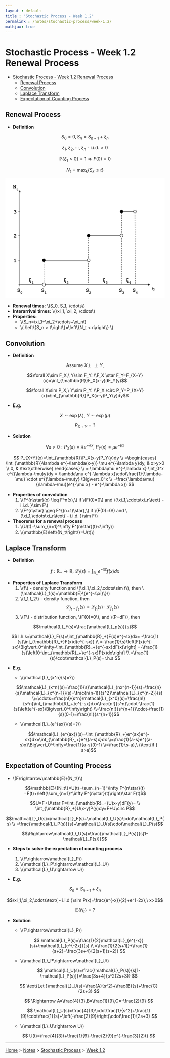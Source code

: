 ```yaml
---
layout : default
title : "Stochastic Process - Week 1.2"
permalink : /notes/stochastic-process/week-1.2/
mathjax: true
---
```


<script src="https://cdnjs.cloudflare.com/ajax/libs/mathjax/2.7.6/MathJax.js?config=TeX-MML-AM_CHTML" async="" type="text/javascript"> </script>

# Stochastic Process - Week 1.2 Renewal Process

- [Stochastic Process - Week 1.2 Renewal Process](#stochastic-process---week-12-renewal-process)
  - [Renewal Process](#renewal-process)
  - [Convolution](#convolution)
  - [Laplace Transform](#laplace-transform)
  - [Expectation of Counting Process](#expectation-of-counting-process)

## Renewal Process

- **Definition**

$$S_0=0,S_n=S_{n-1}+\xi_n$$

$$\xi_1,\xi_2,\cdots,\xi_n\text{ - i.i.d.} > 0$$

$$\mathbb{P}\left\{\xi_1 > 0\right\}=1\Rightarrow F(0)=0$$

$$N_t=\max_k\left\{S_k\leq t\right\}$$

![Renewal Process](./renewal_process.svg)

- **Renewal times:** \\(S_0, S_1, \cdots\\)
- **Interarrival times:** \\(\xi_1, \xi_2, \cdots\\)
- **Properties:**
  - \\(S_n=\xi_1+\xi_2+\cdots+\xi_n\\)
  - \\( \left\\{S_n > t\right\\}=\left\\{N_t < n\right\\} \\)

## Convolution

- **Definition**

$$\text{Assume }X\perp\!\!\!\!\perp Y,$$

$$\forall X\sim F_X,\ Y\sim F_Y: \\F_X \star F_Y=F_{X+Y}(x)=\int_{\mathbb{R}}F_X(x-y)dF_Y(y)$$

$$\forall X\sim P_X,\ Y\sim P_Y: \\P_X \circ P_Y=P_{X+Y}(x)=\int_{\mathbb{R}}P_X(x-y)P_Y(y)dy$$

- **E.g.**

$$X\sim\exp(\lambda),\ Y\sim\exp(\mu)$$

$$P_{X+Y} = ?$$

- **Solution**

$$\forall x>0: P_X(x)=\lambda e^{-\lambda x},\ P_Y(x)=\mu e^{-\mu x}$$

$$
P_{X+Y}(x)=\int_{\mathbb{R}}P_X(x-y)P_Y(y)dy \\
=\begin{cases}
\int_{\mathbb{R}}\lambda e^{-\lambda(x-y)} \mu e^{-\lambda y}dy, & x>y>0 \\
0, & \text{otherwise}
\end{cases} \\
= \lambda\mu e^{-\lambda x} \int_0^x e^{(\lambda-\mu)y}dy = \lambda\mu e^{-\lambda x}\cdot\frac{1}{\lambda-\mu} \cdot e^{(\lambda-\mu)y} \Big\vert_0^x \\
=\frac{\lambda\mu}{\lambda-\mu}(e^{-\mu x} - e^{-\lambda x})
$$

- **Properties of convolution**
  1. \\(F^{n\star}(x) \leq F^n(x),\\) if \\(F(0)=0\\) and \\(\xi_1,\cdots\xi_n\text{ - i.i.d. }\sim F\\)
  2. \\(F^{n\star} \geq F^{(n+1)\star},\\) if \\(F(0)=0\\) and \\(\xi_1,\cdots\xi_n\text{ - i.i.d. }\sim F\\)
- **Theorems for a renewal process**
  1. \\(U(t)=\sum_{n=1}^\infty F^{n\star}(t)<\infty\\)
  2. \\(\mathbb{E}\left\\{N_t\right\\}=U(t)\\)

## Laplace Transform

- **Definition**

$$f:\mathbb{R}_+\rightarrow\mathbb{R},\ \mathcal{L}_f(s)=\int_{\mathbb{R}_+}e^{-sx}f(x)dx$$

- **Properties of Laplace Transform**
  1. \\(f\\) - density function and \\(\xi_1,\xi_2,\cdots\sim f\\), then \\(\mathcal{L}_f(s)=\mathbb{E}\\{e^{-s\xi}\\}\\)
  2. \\(f_1,f_2\\) - density function, then 
   $$\mathcal{L}_{f_1\circ{f_2}}(s) = \mathcal{L}_{f_1}(s)\cdot\mathcal{L}_{f_2}(s)$$
  3. \\(F\\) - distribution function, \\(F(0)=0\\), and \\(P=dF\\), then

$$\mathcal{L}_F(s)=\frac{\mathcal{L}_p(s)}{s}$$

$$
l.h.s=\mathcal{L}_F(s)=\int_{\mathbb{R}_+}F(x)e^{-sx}dx=
-\frac{1}{s}\int_{\mathbb{R}_+}F(x)d(e^{-sx}) \\
=-\frac{1}{s}\left[F(x)e^{-sx}\Big\vert_0^\infty-\int_{\mathbb{R}_+}e^{-sx}dF(x)\right]
=-\frac{1}{s}\left[0-\int_{\mathbb{R}_+}e^{-sx}P(x)dx\right] \\
=\frac{1}{s}\cdot\mathcal{L}_P(s)=r.h.s
$$

- **E.g.**

  - \\(\mathcal{L}_{x^n}(s)=?\\)

  $$\mathcal{L}_{x^n}(s)=\frac{1}{s}\mathcal{L}_{nx^{n-1}}(s)=\frac{n}{s}\mathcal{L}_{x^{n-1}}(s)=\frac{n(n-1)}{s^2}\mathcal{L}_{x^{n-2}}(s) \\=\cdots=\frac{n!}{s^n}\mathcal{L}_{x^0}(s)=\frac{n!}{s^n}\int_{\mathbb{R}_+}e^{-sx}dx=\frac{n!}{s^n}\cdot-\frac{1}{s}\left(e^{-sx}\Big\vert_0^\infty\right) \\=\frac{n!}{s^{n+1}}\cdot-\frac{1}{s}(0-1)=\frac{n!}{s^{n+1}}$$

  - \\(\mathcal{L}_{e^{ax}}(s)=?\\)

  $$\mathcal{L}_{e^{ax}}(s)=\int_{\mathbb{R}_+}e^{ax}e^{-sx}dx=\int_{\mathbb{R}_+}e^{(a-s)x}dx \\=\frac{1}{a-s}e^{(a-s)x}\Big\vert_0^\infty=\frac{1}{a-s}(0-1) \\=\frac{1}{s-a},\ (\text{if } s>a)$$

## Expectation of Counting Process

- \\(F\rightarrow\mathbb{E}\\{N_t\\}\\)

$$\mathbb{E}\{N_t\}=U(t)=\sum_{n=1}^\infty F^{n\star}(t)
=F(t)+\left(\sum_{n=1}^\infty F^{n\star}(t)\right)\star F(t)$$

$$U=F+U\star F=\int_{\mathbb{R}_+}U(x-y)dF(y)= \\
\int_{\mathbb{R}_+}U(x-y)P(y)dy=F+U\circ P$$

$$\mathcal{L}_U(s)=\mathcal{L}_F(s)+\mathcal{L}_U(s)\cdot\mathcal{L}_P(s) \\
=\frac{\mathcal{L}_P(s)}{s}+\mathcal{L}_U(s)\cdot\mathcal{L}_P(s)$$

$$\Rightarrow\mathcal{L}_U(s)=\frac{\mathcal{L}_P(s)}{s[1-\mathcal{L}_P(s)]}$$

- **Steps to solve the expectation of counting process**
  1. \\(F\rightarrow\mathcal{L}_P\\)
  2. \\(\mathcal{L}_P\rightarrow\mathcal{L}_U\\)
  3. \\(\mathcal{L}_U\rightarrow U\\)

- **E.g.**

$$S_n=S_{n-1}+\xi_n$$

$$\xi_1,\xi_2,\cdots\text{ - i.i.d }\sim P(x)=\frac{e^{-x}}{2}+e^{-2x},\ x>0$$

$$\mathbb{E}\{N_t\}=?$$

- **Solution**
  - \\(F\rightarrow\mathcal{L}_P\\)

  $$
  \mathcal{L}_P(s)=\frac{1}{2}\mathcal{L}_{e^{-x}}(s)+\mathcal{L}_{e^{-2x}}(s) \\
  =\frac{1}{2(s+1)}+\frac{1}{s+2}=\frac{3s+4}{2(s+1)(s+2)}
  $$

  - \\(\mathcal{L}_P\rightarrow\mathcal{L}_U\\)

  $$
  \mathcal{L}_U(s)=\frac{\mathcal{L}_P(s)}{s[1-\mathcal{L}_P(s)]}=\frac{3s+4}{s^2(2s+3)}
  $$

  $$
  \text{Let }\mathcal{L}_U(s)=\frac{A}{s^2}+\frac{B}{s}+\frac{C}{2s+3}
  $$

  $$
  \Rightarrow A=\frac{4}{3},B=\frac{1}{9},C=-\frac{2}{9}
  $$

  $$
  \mathcal{L}_U(s)=\frac{4}{3}\cdot\frac{1}{s^2}+\frac{1}{9}\cdot\frac{1}{s}+\left(-\frac{2}{9}\right)\cdot\frac{1}{2s+3}
  $$

  - \\(\mathcal{L}_U\rightarrow U\\)

  $$
  U(t)=\frac{4}{3}t+\frac{1}{9}-\frac{2}{9}e^{-\frac{3}{2}t}
  $$

---

[Home](/) > [Notes](/notes/) > [Stochastic Process](/notes/stochastic-process/) > [Week 1.2](/notes/stochastic-process/week-1.2/)